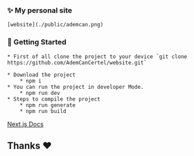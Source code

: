 ### ✨ My personal site
    [website](./public/ademcan.png)

### 🧱 Getting Started
    * First of all clone the project to your device `git clone https://github.com/AdemCanCertel/website.git`

    * Download the project
        * npm i 
    * You can run the project in developer Mode.
        * npm run dev
    * Steps to compile the project
        * npm run generate
        * npm run build

[Next.js Docs](https://nextjs.org/docs)

## Thanks ❤️


    